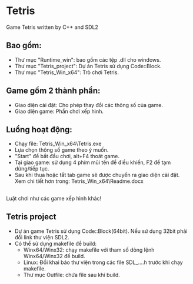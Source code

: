 # Tetris
Game Tetris written by C++ and SDL2
## Bao gồm:
- Thư mục "Runtime_win": bao gồm các tệp .dll cho windows.
- Thư mục "Tetris_project": Dự án Tetris sử dụng Code::Block.
- Thư mục "Tetris_Win_x64": Trò chơi Tetris.
## Game gồm 2 thành phần:
- Giao diện cài đặt: Cho phép thay đổi các thông số của game.
- Giao diện game: Phần chơi xếp hình.
## Luồng hoạt động:
- Chạy file: Tetris_Win_x64\Tetris.exe
- Lựa chọn thông số game theo ý muốn.
- "Start" để bắt đầu chơi, alt+F4 thoát game.
- Tại giao game: sử dụng 4 phím mũi tên để điều khiển, F2 để tạm dừng/tiếp tục.
- Sau khi thua hoặc tắt tab game sẽ được chuyển ra giao diện cài đặt.
Xem chi tiết hơn trong: Tetris_Win_x64\Readme.docx
##
Luật chơi như các game xếp hình khác!
## Tetris project
- Dự án game Tetris sử dụng Code::Block(64bit). Nếu sử dụng 32bit phải đổi link thư viện SDL2.
- Có thể sử dụng makefile để build:
  - Winx64/Winx32: chạy makefile với tham số dòng lệnh Winx64/Winx32 để build.
  - Linux: Đổi khai báo thư viện trong các file SDL_....h trước khi chạy makefile.
  - Thư mục Outfile: chứa file sau khi build.
